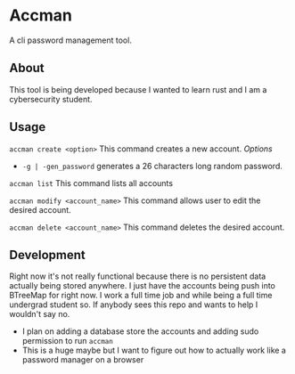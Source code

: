 # Accman
  A cli password management tool.
## About
  This tool is being developed because I wanted to learn rust and I am a cybersecurity student.
## Usage
`accman create <option>`
  This command creates a new account.
*Options*
- `-g | -gen_password` generates a 26 characters long random password.

`accman list`
  This command lists all accounts

`accman modify <account_name>`
  This command allows user to edit the desired account.

`accman delete <account_name>`
   This command deletes the desired account.

## Development
Right now it's not really functional because there is no persistent data actually being stored anywhere. I just have the accounts being push into BTreeMap for right now. I work a full time job and while being a full time undergrad student so. If anybody sees this repo and wants to help I wouldn't say no.
- I plan on adding a database store the accounts and adding sudo permission to run `accman`
- This is a huge maybe but I want to figure out how to actually work like a password manager on a browser
